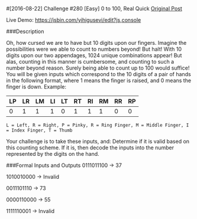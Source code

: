 #[2016-08-22] Challenge #280 [Easy] 0 to 100, Real Quick
[Original Post](https://www.reddit.com/r/dailyprogrammer/comments/4z04vj/20160822_challenge_280_easy_0_to_100_real_quick/)

Live Demo: https://jsbin.com/yihigusevi/edit?js,console

###Description

Oh, how cursed we are to have but 10 digits upon our fingers. Imagine the possibilities were we able to count to numbers beyond! But halt! With 10 digits upon our two appendages, 1024 unique combinations appear! But alas, counting in this manner is cumbersome, and counting to such a number beyond reason. Surely being able to count up to 100 would suffice!
You will be given inputs which correspond to the 10 digits of a pair of hands in the following format, where 1 means the finger is raised, and 0 means the finger is down.
Example:

|LP	|LR	|LM	|LI	|LT	|RT	|RI	|RM	|RR	|RP |
|---|---|---|---|---|---|---|---|---|---|
|0	|1	|1	|1	|0	|1	|1	|1	|0	|0  |

`L = Left, R = Right, P = Pinky, R = Ring Finger, M = Middle Finger, I = Index Finger, T = Thumb`

Your challenge is to take these inputs, and:
Determine if it is valid based on this counting scheme.
If it is, then decode the inputs into the number represented by the digits on the hand.

###Formal Inputs and Outputs
0111011100 -> 37

1010010000 -> Invalid

0011101110 -> 73

0000110000 -> 55

1111110001 -> Invalid
